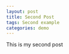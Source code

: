 ```yaml
---
layout: post
title: Second Post
tags: Second example
categories: demo
--- 
```


This is my second post

